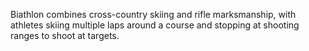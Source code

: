Biathlon combines cross-country skiing and rifle marksmanship, with athletes skiing multiple laps around a course and stopping at shooting ranges to shoot at targets.
